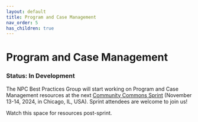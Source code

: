 ```yaml
---
layout: default
title: Program and Case Management
nav_order: 5
has_children: true
---
```

# Program and Case Management

### Status: In Development

The NPC Best Practices Group will start working on Program and Case Management resources at the next [Community Commons Sprint](https://invite.salesforce.com/commonscommunitysprint-176f?_ga=2.140314995.1520306443.1727456528-739556331.1727277100) (November 13-14, 2024, in Chicago, IL, USA). Sprint attendees are welcome to join us!

Watch this space for resources post-sprint. 

